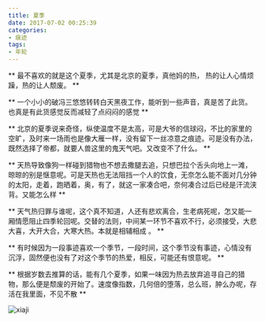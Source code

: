 ```yaml
---
title: 夏季
date: 2017-07-02 00:25:39
categories:
- 痕迹
tags:
- 年轮
---
```

** 最不喜欢的就是这个夏季，尤其是北京的夏季，真他妈的热， 热的让人心情烦躁，热的让人颓废。 **

<!-- more -->

** 一个小小的破冯三悠悠转转白天黑夜工作，能听到一些声音，真是苦了此货。也真是有此货感觉反而减轻了点闷闷的感觉 **

** 北京的夏季说来奇怪，纵使温度不是太高，可是大爷的信球闷，不比的家里的空旷，及时来一场雨也是像大雁一样，没有留下一丝凉意之痕迹。可是没有办法，既然选择了帝都，就要人兽这里的鬼天气吧。又改变不了什么。 **

** 天热导致像狗一样碰到猎物也不想去撒腿去追，只想巴拉个舌头向地上一滩，晾晾的别是惬意呢。可是天热也无法阻挡一个人的饮食，无奈怎么能不面对几分钟的太阳，走着，跑晒着，奥，有了，就这一家凑合吧，奈何凑合过后已经是汗流浃背。又能怎么样 **

** 天气热归罪与谁呢，这个真不知道，人还有悲欢离合，生老病死呢，怎又能一厢情愿阻止四季轮回呢。交替的法则，中间某一环节不喜欢不行，必须接受，大悲大喜，大开大合，大寒大热。本就是相辅相成 。 **

** 有时候因为一段事迹喜欢一个季节，一段时间，这个季节没有事迹，心情没有沉浮，固然便也没有了对这个季节的热爱，相反，可能还有恨意呢。 **

** 根据岁数去推算的话，能有几个夏季，如果一味因为热去放弃追寻自己的猎物，那么便是颓废的开始了。速度像指数，几何倍的堕落，总么班，肿么办呢，存活在我里面，不见不散 **

![xiaji](http://i1.buimg.com/598616/2725cabebd5b87d2.jpg)